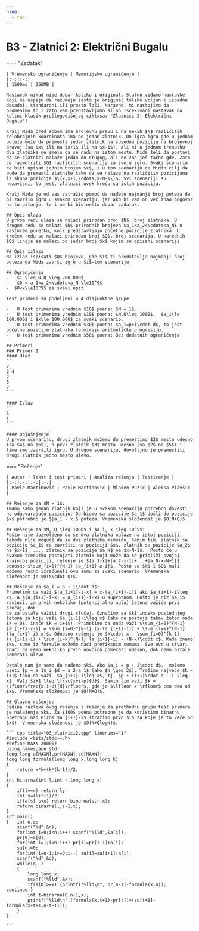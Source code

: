 ```yaml
---
hide:
  - toc
---
```


# B3 - Zlatnici 2: Električni Bugalu

=== "Zadatak"
	
	| Vremensko ograničenje | Memorijsko ograničenje |
	|:-:|:-:|
	| 1500ms | 256MB |
	
	Nastavak nikad nije dobar koliko i original. Stalno viđamo nastavke koji ne uspeju da razumeju zašto je original toliko voljen i ispadnu dosadni, standardni ili prosto loši. Naravno, mi nastojimo da promenimo to i zato vam predstavljamo silno isčekivani nastavak na kultni klasik prošlogodišnjeg ciklusa: "Zlatnici 2: Električni Bugalu"!
	
	Kralj Mida pred sobom ima brojevnu pravu i na nekih $N$ različitih celobrojnih koordinata ima po jedan zlatnik. On igra igru gde u jednom potezu može da premesti jedan zlatnik na susednu poziciju na brojevnoj pravoj (sa $x$ ili na $x+1$ ili na $x-1$), ali ni u jednom trenutku dva zlatnika ne smeju da se nađu na istom mestu. Mida želi da postavi da se zlatnici nalaze jedan do drugog, ali ne zna još tačno gde. Zato će razmotriti $Q$ različitih scenarija za svoju igru. Svaki scenario će biti opisan jednim brojem $x$, i u tom scenariju će Midin cilj da bude da premesti zlatnike tako da se nalaze na različitim pozicijama iz skupa pozicija $\{x,x+1,\cdots,x+N-1\}$. Svi scenariji su nezavisni, to jest, zlatnici uvek kreću sa istih pozicija.
	
	Kralj Mida je od vas zatražio pomoć da nađete najmanji broj poteza da bi završio igru u svakom scenariju, jer ako bi vam on već znao odgovor na to pitanje, to i ne bi bio nešto dobar zadatak.
	
	## Opis ulaza
	U prvom redu ulaza se nalazi prirodan broj $N$, broj zlatnika. U drugom redu se nalazi $N$ prirodnih brojeva $a_1<a_2<\cdots<a_N$ u rastućem poretku, koji predstavljaju početne pozicije zlatnika. U trećem redu se nalazi prirodan broj $Q$, broj scenarija. U narednih $Q$ linija se nalazi po jedan broj $x$ kojim su opisani scenariji.
	
	## Opis izlaza
	Na izlaz ispisati $Q$ brojeva, gde $i$-ti predstavlja najmanji broj poteza da Mida završi igru u $i$-tom scenariju.
	
	## Ograničenja
	-   $1 \leq N,Q \leq 200.000$
	-   $0 < a_1<a_2<\cdots<a_N \le10^9$
	-  $0<x\le10^9$ za svaki upit
	
	Test primeri su podeljeni u 4 disjunktne grupe:
	
	-   U test primerima vrednim $10$ poena: $N = 1$.
	-   U test primerima vrednim $10$ poena: $N,Q\leq 1000$,  $a_i\le 100.000$ i $x\le 100.000$ za svaki scenario.
	-   U test primerima vrednim $30$ poena: $a_i=p+i\cdot d$, to jest početne pozicije zlatnika formiraju aritmetičku progresiju.
	-   U test primerima vrednim $50$ poena: Bez dodatnih ograničenja.
	
	## Primeri
	### Primer 1
	#### Ulaz
	```
	2
	2 4
	2
	5
	2
	```
	
	#### Izlaz
	```
	5
	1
	```
	
	#### Objašnjenje
	U prvom scenariju, drugi zlatnik možemo da premestimo $2$ mesta udesno (sa $4$ na $6$), a prvi zlatnik $3$ mesta udesno (sa $2$ na $5$) i time smo završili igru. U drugom scenariju, dovolljno je premestiti drugi zlatnik jedno mesto ulevo.
	
=== "Rešenje"
	
	| Autor | Tekst i test primeri | Analiza rеšenja | Testiranje |
	|:-:|:-:|:-:|:-:|
	| Pavle Martinović | Pavle Martinović | Mladen Puzić | Aleksa Plavšić |
	
	## Rešenje za $N = 1$:
	Imamo samo jedan zlatnik koji je u svakom scenariju potrebno dovesti na odgovarajuću poziciju. Da bismo sa pozicije $a_1$ došli do pozicije $x$ potrebno je $|a_1 - x|$ poteza. Vremenska složenost je $O(N+Q)$.
	
	## Rešenje za $N, Q \leq 1000$ i $a_i, x \leq 10^5$:
	Pošto nije dozvoljeno da se dva zlatnika nalaze na istoj poziciji, takođe nije moguće da se dva zlatnika mimoiđu. Samim tim, zlatnik sa pozicije $a_1$ će završiti na poziciji $x$, zlatnik sa pozicije $a_2$ na $x+1$, ..., zlatnik sa pozicije $a_N$ na $x+N-1$.  Pošto će u svakom trenutku postojati zlatnik koji može da se približi svojoj krajnjoj poziciji, rešenje je $|a_1-x|+|a_2-x-1|+...+|a_N-x-N+1|$, odnosno $\sum_{i=0}^{N-1} |a_{i+1}-x-i|$. Pošto su $N$ i $Q$ mali, možemo ručno izračunati ovu sumu za svaki scenario. Vremenska složenost je $O(N\cdot Q)$.
	
	## Rešenje za $a_i = p + i\cdot d$:
	Primetimo da važi $|a_{i+1}-i-x| = x-(a_{i+1}-i)$ ako $a_{i+1}-i\leq x$, a $|a_{i+1}-i-x| = a_{i+1}-i-x$ u suprotnom. Pošto je niz $a_i$ rastući, za prvih nekoliko (potencijalno nula) žetona važiće prvi slučaj, dok 
	će za ostale važiti drugi slučaj. Označimo sa $k$ indeks poslednjeg žetona za koji važi $a_{i+1}-i\leq x$ (ako ne postoji takav žeton onda $k = 0$, inače $k = i+1$). Primetimo da onda važi $\sum_{i=0}^{N-1} |a_{i+1}-x-i| = \sum_{i=0}^{k-1} (x-(a_{i+1}-i)) + \sum_{i=k}^{N-1} ((a_{i+1}-i)-x)$. Odnosno rešenje je $k\cdot x - \sum_{i=0}^{k-1} (a_{i+1}-i) + \sum_{i=k}^{N-1} (a_{i+1}-i) - (N-k)\cdot x$. Kada znamo $k$, sume iz formule možemo naći prefiksnim sumama. Sve ovo u stvari znači da ćemo nekoliko prvih novčića pomerati udesno, dok ćemo ostale pomerati ulevo. 
	
	Ostalo nam je samo da nađemo $k$. Ako $a_i = p + i\cdot d$,  možemo uzeti $p = a_1$ i $d = a_2-a_1$ (ako $N \geq 2$). Tražimo najveće $k = i+1$ tako da važi  $a_{i+1}-i\leq x$, tj. $p + (i+1)\cdot d - i \leq x$. Važi $i+1 \leq \frac{x+i-p}{d}$. Samim tim važi $k = \lfloor\frac{x+i-p}{d}\rfloor$, gde je $\lfloor x \rfloor$ ceo deo od $x$. Vremenska složenost je $O(N+Q)$.
	
	## Glavno rešenje:
	Jedina razlika ovog rešenja i rešenja za prethodnu grupu test primera je nalaženje $k$. Za $100$ poena potrebno je da koristimo binarnu pretragu nad nizom $a_{i+1}-i$ (tražimo prvo $i$ za koje je to veće od $x$). Vremenska složenost je $O(N+QlogN)$.
	
	``` cpp title="03_zlatnici2.cpp" linenums="1"
	#include <bits/stdc++.h>
	#define MAXN 200007
	using namespace std;
	long long a[MAXN],pr[MAXN],su[MAXN];
	long long formula(long long x,long long k)
	{
		return x*k+(k*(k-1))/2;
	}
	int binarna(int l,int r,long long x)
	{
		if(l==r) return l;
		int s=(l+r+1)/2;
		if(a[s]-s<x) return binarna(s,r,x);
		return binarna(l,s-1,x);
	}
	int main()
	{	int n,q;
		scanf("%d",&n);
		for(int i=0;i<n;i++) scanf("%lld",&a[i]);
		pr[0]=a[0];
		for(int i=1;i<n;i++) pr[i]=pr[i-1]+a[i];
		su[n]=0;
		for(int i=n-1;i>=0;i--) su[i]=su[i+1]+a[i];
		scanf("%d",&q);
		while(q--)
		{
			long long x;
			scanf("%lld",&x);
			if(a[0]>=x) {printf("%lld\n", pr[n-1]-formula(x,n)); continue;}
			int t=binarna(0,n-1,x);
			printf("%lld\n",(formula(x,t+1)-pr[t])+(su[t+1]-formula(x+t+1,n-t-1)));
		}
	}

	```
